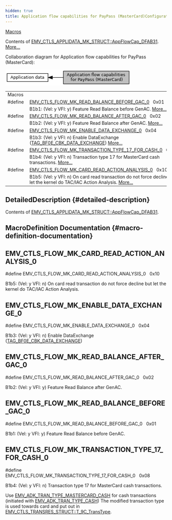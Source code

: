 ```yaml
---
hidden: true
title: Application flow capabilities for PayPass (MasterCard)Configuration » Application data
---
```


[Macros](#define-members)

Contents of <a href="group___d_e_f___c_o_n_f___a_p_p_l_i.md#a2ecdf1dde8e274003bee99e35551f0e8">EMV_CTLS_APPLIDATA_MK_STRUCT::AppFlowCap_DFAB31</a>. [More\...](#details)

Collaboration diagram for Application flow capabilities for PayPass (MasterCard):

![](group___d_e_f___f_l_o_w___m_k.png)

|  |  |
|----|----|
| Macros |  |
| #define  | [EMV_CTLS_FLOW_MK_READ_BALANCE_BEFORE_GAC_0](#gaded317dee8088fe2d87dd2009d8b6340)   0x01 |
|   | B1b1: (Vel: y VFI: y) Feature Read Balance before GenAC. [More\...](#gaded317dee8088fe2d87dd2009d8b6340)<br/> |
| #define  | [EMV_CTLS_FLOW_MK_READ_BALANCE_AFTER_GAC_0](#ga0f4f5ca0e203affb770f73a2d57cdf22)   0x02 |
|   | B1b2: (Vel: y VFI: y) Feature Read Balance after GenAC. [More\...](#ga0f4f5ca0e203affb770f73a2d57cdf22)<br/> |
| #define  | [EMV_CTLS_FLOW_MK_ENABLE_DATA_EXCHANGE_0](#gaa43ef9549ae63dd49b6d18549f1b6c8b)   0x04 |
|   | B1b3: (Vel: y VFI: n) Enable DataExchange (<a href="group___c_b_c_k___f_c_t___t_a_g_s.md#ga32719fcef354a44723c8b6561716f5bd">TAG_BF0E_CBK_DATA_EXCHANGE</a>) [More\...](#gaa43ef9549ae63dd49b6d18549f1b6c8b)<br/> |
| #define  | [EMV_CTLS_FLOW_MK_TRANSACTION_TYPE_17_FOR_CASH_0](#ga55f37593bf09818eebce6cae9686a4a9)   0x08 |
|   | B1b4: (Vel: y VFI: n) Transaction type 17 for MasterCard cash transactions. [More\...](#ga55f37593bf09818eebce6cae9686a4a9)<br/> |
| #define  | [EMV_CTLS_FLOW_MK_CARD_READ_ACTION_ANALYSIS_0](#ga92950ae6a3cffa6afd857b9c5641fb44)   0x10 |
|   | B1b5: (Vel: y VFI: n) On card read transaction do not force decline but let the kernel do TAC/IAC Action Analysis. [More\...](#ga92950ae6a3cffa6afd857b9c5641fb44)<br/> |

## DetailedDescription {#detailed-description}

Contents of <a href="group___d_e_f___c_o_n_f___a_p_p_l_i.md#a2ecdf1dde8e274003bee99e35551f0e8">EMV_CTLS_APPLIDATA_MK_STRUCT::AppFlowCap_DFAB31</a>.

## MacroDefinition Documentation {#macro-definition-documentation}

## EMV_CTLS_FLOW_MK_CARD_READ_ACTION_ANALYSIS_0 <a href="#ga92950ae6a3cffa6afd857b9c5641fb44" id="ga92950ae6a3cffa6afd857b9c5641fb44"></a>

<p>#define EMV_CTLS_FLOW_MK_CARD_READ_ACTION_ANALYSIS_0   0x10</p>

B1b5: (Vel: y VFI: n) On card read transaction do not force decline but let the kernel do TAC/IAC Action Analysis.

## EMV_CTLS_FLOW_MK_ENABLE_DATA_EXCHANGE_0 <a href="#gaa43ef9549ae63dd49b6d18549f1b6c8b" id="gaa43ef9549ae63dd49b6d18549f1b6c8b"></a>

<p>#define EMV_CTLS_FLOW_MK_ENABLE_DATA_EXCHANGE_0   0x04</p>

B1b3: (Vel: y VFI: n) Enable DataExchange (<a href="group___c_b_c_k___f_c_t___t_a_g_s.md#ga32719fcef354a44723c8b6561716f5bd">TAG_BF0E_CBK_DATA_EXCHANGE</a>)

## EMV_CTLS_FLOW_MK_READ_BALANCE_AFTER_GAC_0 <a href="#ga0f4f5ca0e203affb770f73a2d57cdf22" id="ga0f4f5ca0e203affb770f73a2d57cdf22"></a>

<p>#define EMV_CTLS_FLOW_MK_READ_BALANCE_AFTER_GAC_0   0x02</p>

B1b2: (Vel: y VFI: y) Feature Read Balance after GenAC.

## EMV_CTLS_FLOW_MK_READ_BALANCE_BEFORE_GAC_0 <a href="#gaded317dee8088fe2d87dd2009d8b6340" id="gaded317dee8088fe2d87dd2009d8b6340"></a>

<p>#define EMV_CTLS_FLOW_MK_READ_BALANCE_BEFORE_GAC_0   0x01</p>

B1b1: (Vel: y VFI: y) Feature Read Balance before GenAC.

## EMV_CTLS_FLOW_MK_TRANSACTION_TYPE_17_FOR_CASH_0 <a href="#ga55f37593bf09818eebce6cae9686a4a9" id="ga55f37593bf09818eebce6cae9686a4a9"></a>

<p>#define EMV_CTLS_FLOW_MK_TRANSACTION_TYPE_17_FOR_CASH_0   0x08</p>

B1b4: (Vel: y VFI: n) Transaction type 17 for MasterCard cash transactions.

Use <a href="group___t_r_a_n_s___t_y_p_e_s.md#ga3db75cbf58899ee5f717540b65615e53">EMV_ADK_TRAN_TYPE_MASTERCARD_CASH</a> for cash transactions (initiated with <a href="group___t_r_a_n_s___t_y_p_e_s.md#ga07981ed86c15f8a4f97bf1ceddece20a">EMV_ADK_TRAN_TYPE_CASH</a>)
The modified transaction type is used towards card and put out in <a href="group___d_e_f___f_l_o_w___o_u_t_p_u_t.md#a89e1907a3fb369ef96d8ae2de716acad">EMV_CTLS_TRANSRES_STRUCT::T_9C_TransType</a>.
